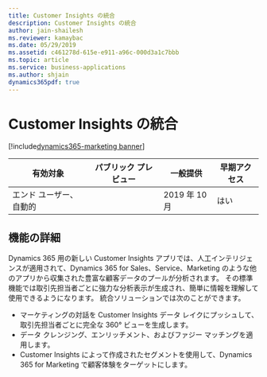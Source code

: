 ```yaml
---
title: Customer Insights の統合
description: Customer Insights の統合
author: jain-shailesh
ms.reviewer: kamaybac
ms.date: 05/29/2019
ms.assetid: c461278d-615e-e911-a96c-000d3a1c7bbb
ms.topic: article
ms.service: business-applications
ms.author: shjain
dynamics365pdf: true
---
```

# Customer Insights の統合
[!include[dynamics365-marketing banner](../includes/dynamics365-marketing.md)]

| 有効対象    |  パブリック プレビュー | 一般提供 | 早期アクセス |
| ---------- | ---------- |---------- |---------- |
|エンド ユーザー、自動的|| 2019 年 10 月|はい |






## 機能の詳細
<!--feature detail start -->
Dynamics 365 用の新しい Customer Insights アプリでは、人工インテリジェンスが適用されて、Dynamics 365 for Sales、Service、Marketing のような他のアプリから収集された豊富な顧客データのプールが分析されます。 その標準機能では取引先担当者ごとに強力な分析表示が生成され、簡単に情報を理解して使用できるようになります。 統合ソリューションでは次のことができます。

-  マーケティングの対話を Customer Insights データ レイクにプッシュして、取引先担当者ごとに完全な 360&deg; ビューを生成します。
-  データ クレンジング、エンリッチメント、およびファジー マッチングを適用します。 
-  Customer Insights によって作成されたセグメントを使用して、Dynamics 365 for Marketing で顧客体験をターゲットにします。
<!--feature detail end -->










